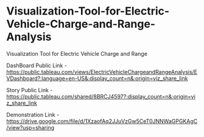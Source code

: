 # Visualization-Tool-for-Electric-Vehicle-Charge-and-Range-Analysis
Visualization Tool for Electric Vehicle Charge and Range

DashBoard Public Link - https://public.tableau.com/views/ElectricVehicleChargeandRangeAnalysis/EVDashboard?:language=en-US&:display_count=n&:origin=viz_share_link

Story Public Link - https://public.tableau.com/shared/8BRCJ4597?:display_count=n&:origin=viz_share_link

Demonstration Link - https://drive.google.com/file/d/1XzaofAq2JJuVzGw5CeT0JNNWaGPGKAgC/view?usp=sharing
